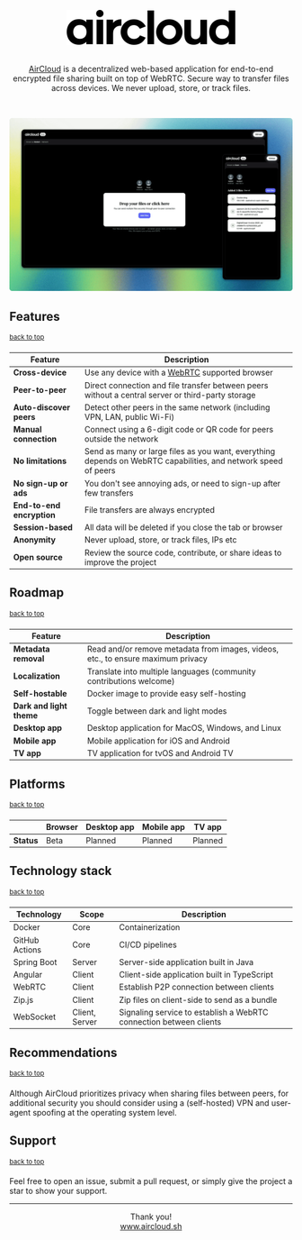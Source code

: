 <a name="top"></a>

<div align="center">
<a href="https://github.com/m8ke/aircloud">
    <picture>
        <source media="(prefers-color-scheme: dark)" srcset="docs/aircloud-white.svg">
        <source media="(prefers-color-scheme: light)" srcset="docs/aircloud-black.svg">
        <img alt="AirCloud" src="docs/aircloud-black.svg">
    </picture>
</a>

<br>
<br>

<p>
<a href="https://aircloud.sh" target="_blank">AirCloud</a> is a decentralized web-based application for end-to-end encrypted file sharing built on top of WebRTC. Secure
way to transfer files across devices. We never upload, store, or track files.
</p>

[//]: # (![GitHub Actions Workflow Status]&#40;https://img.shields.io/github/actions/workflow/status/m8ke/aircloud/client-ci.yml?label=Client%20CI&style=flat-square&#41;)

[//]: # (![GitHub Actions Workflow Status]&#40;https://img.shields.io/github/actions/workflow/status/m8ke/aircloud/server-ci.yml?label=Server%20CI&style=flat-square&#41;)
</div>

<br>

![aircloud-cover.png](docs/aircloud-cover.png)

## Features

<sup><a href="#top">back to top</a></sup>

| Feature                   | Description                                                                                                    |
|---------------------------|----------------------------------------------------------------------------------------------------------------|
| **Cross-device**          | Use any device with a [WebRTC](https://developer.mozilla.org/en-US/docs/Web/API/WebRTC_API) supported browser  |
| **Peer-to-peer**          | Direct connection and file transfer between peers without a central server or third-party storage              |
| **Auto-discover peers**   | Detect other peers in the same network (including VPN, LAN, public Wi-Fi)                                      |
| **Manual connection**     | Connect using a 6-digit code or QR code for peers outside the network                                          |
| **No limitations**        | Send as many or large files as you want, everything depends on WebRTC capabilities, and network speed of peers |
| **No sign-up or ads**     | You don't see annoying ads, or need to sign-up after few transfers                                             |
| **End-to-end encryption** | File transfers are always encrypted                                                                            |
| **Session-based**         | All data will be deleted if you close the tab or browser                                                       |
| **Anonymity**             | Never upload, store, or track files, IPs etc                                                                   |
| **Open source**           | Review the source code, contribute, or share ideas to improve the project                                      |

## Roadmap

<sup><a href="#top">back to top</a></sup>

| Feature                  | Description                                                                      |
|--------------------------|----------------------------------------------------------------------------------|
| **Metadata removal**     | Read and/or remove metadata from images, videos, etc., to ensure maximum privacy |
| **Localization**         | Translate into multiple languages (community contributions welcome)              |
| **Self-hostable**        | Docker image to provide easy self-hosting                                        |
| **Dark and light theme** | Toggle between dark and light modes                                              |
| **Desktop app**          | Desktop application for MacOS, Windows, and Linux                                |
| **Mobile app**           | Mobile application for iOS and Android                                           |
| **TV app**               | TV application for tvOS and Android TV                                           |

## Platforms

<sup><a href="#top">back to top</a></sup>

|            | **Browser** | **Desktop app** | **Mobile app** | **TV app** |
|------------|-------------|-----------------|----------------|------------|
| **Status** | Beta        | Planned         | Planned        | Planned    |

## Technology stack

<sup><a href="#top">back to top</a></sup>

| Technology     | Scope          | Description                                                        |
|----------------|----------------|--------------------------------------------------------------------|
| Docker         | Core           | Containerization                                                   |
| GitHub Actions | Core           | CI/CD pipelines                                                    |
| Spring Boot    | Server         | Server-side application built in Java                              |
| Angular        | Client         | Client-side application built in TypeScript                        |
| WebRTC         | Client         | Establish P2P connection between clients                           |
| Zip.js         | Client         | Zip files on client-side to send as a bundle                       |
| WebSocket      | Client, Server | Signaling service to establish a WebRTC connection between clients |

## Recommendations

<sup><a href="#top">back to top</a></sup>

Although AirCloud prioritizes privacy when sharing files between peers, for additional security you should consider
using a (self-hosted) VPN and user-agent spoofing at the operating system level.

## Support

<sup><a href="#top">back to top</a></sup>

Feel free to open an issue, submit a pull request, or simply give the project a star to show your support.

___

<p align="center">
Thank you!
<br>
<a href="https://aircloud.sh" target="_blank">www.aircloud.sh</a>
</p>
